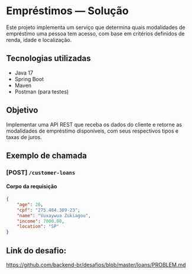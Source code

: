 # Empréstimos — Solução

Este projeto implementa um serviço que determina quais modalidades de empréstimo uma pessoa tem acesso, com base em critérios definidos de renda, idade e localização.

## Tecnologias utilizadas

- Java 17
- Spring Boot
- Maven
- Postman (para testes)

## Objetivo

Implementar uma API REST que receba os dados do cliente e retorne as modalidades de empréstimo disponíveis, com seus respectivos tipos e taxas de juros.

## Exemplo de chamada

### [POST] `/customer-loans`

#### Corpo da requisição

```json
{
    "age": 26,
    "cpf": "275.484.389-23",
    "name": "Vuxaywua Zukiagou",
    "income": 7000.00,
    "location": "SP"
}
```

## Link do desafio:
https://github.com/backend-br/desafios/blob/master/loans/PROBLEM.md
